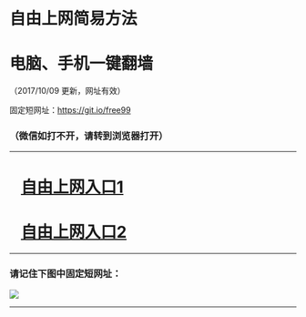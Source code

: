 ﻿# 自由上网简易方法

# 电脑、手机一键翻墙

（2017/10/09 更新，网址有效）

固定短网址：https://git.io/free99

### （微信如打不开，请转到浏览器打开）


***





# &nbsp;&nbsp; <a href="http://ft967124813.fwq-tz-1001.info/fwqtz01.html?t=10090016842 " target="_blank">自由上网入口1</a>
# &nbsp;&nbsp; <a href="http://ft1168629491.fwq-tz-1002.info/fwqtz02.html?t=10090019373 " target="_blank">自由上网入口2</a>
***

### 请记住下图中固定短网址：

<img src="https://s3-us-west-2.amazonaws.com/fwq-1001/yjfq-20170905okok.png" /> 


***


